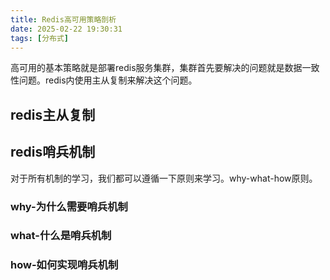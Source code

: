 ```yaml
---
title: Redis高可用策略剖析
date: 2025-02-22 19:30:31
tags: [分布式]
---
```


高可用的基本策略就是部署redis服务集群，集群首先要解决的问题就是数据一致性问题。redis内使用主从复制来解决这个问题。

## redis主从复制

## redis哨兵机制

对于所有机制的学习，我们都可以遵循一下原则来学习。why-what-how原则。

### why-为什么需要哨兵机制
### what-什么是哨兵机制
### how-如何实现哨兵机制